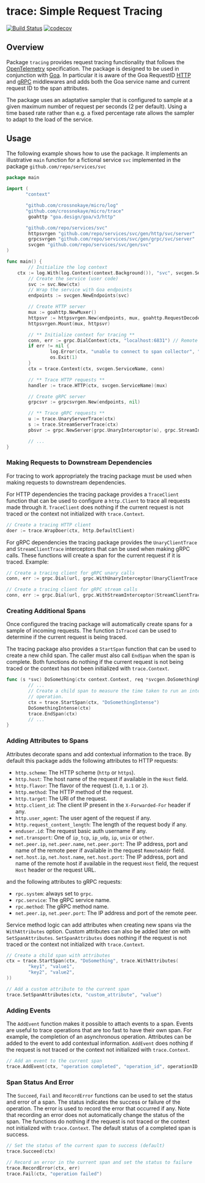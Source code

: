 # trace: Simple Request Tracing

[![Build Status](https://github.com/crossnokaye/micro/workflows/CI/badge.svg?branch=main&event=push)](https://github.com/crossnokaye/micro/actions?query=branch%3Amain+event%3Apush)
[![codecov](https://codecov.io/gh/crossnokaye/micro/branch/main/graph/badge.svg?token=HVP4WT1PS6)](https://codecov.io/gh/crossnokaye/micro)

## Overview

Package `tracing` provides request tracing functionality that follows the
[OpenTelemetry](https://opentelemetry.io/) specification. The package is
designed to be used in conjunction with [Goa](https://goa.design/). In
particular it is aware of the Goa RequestID
[HTTP](https://github.com/goadesign/goa/blob/v3/http/middleware/requestid.go)
and
[gRPC](https://github.com/goadesign/goa/blob/v3/grpc/middleware/requestid.go)
middlewares and adds both the Goa service name and current request ID to the
span attributes.

The package uses an adaptative sampler that is configured to sample at a given
maximum number of request per seconds (2 per default). Using a time based rate
rather than e.g. a fixed percentage rate allows the sampler to adapt to the load
of the service.

## Usage

The following example shows how to use the package. It implements an
illustrative `main` function for a fictional service `svc` implemented in the
package `github.com/repo/services/svc`

```go
package main
        
import (
       "context"

       "github.com/crossnokaye/micro/log"
       "github.com/crossnokaye/micro/trace"
       	goahttp "goa.design/goa/v3/http"

       "github.com/repo/services/svc"
        httpsvrgen "github.com/repo/services/svc/gen/http/svc/server"
       	grpcsvrgen "github.com/repo/services/svc/gen/grpc/svc/server"
       	svcgen "github.com/repo/services/svc/gen/svc"
)       

func main() {
        // Initialize the log context
	ctx := log.With(log.Context(context.Background()), "svc", svcgen.ServiceName)
        // Create the service (user code)
        svc := svc.New(ctx)
        // Wrap the service with Goa endpoints
        endpoints := svcgen.NewEndpoints(svc)

        // Create HTTP server
        mux := goahttp.NewMuxer()
        httpsvr := httpsvrgen.New(endpoints, mux, goahttp.RequestDecoder, goahttp.ResponseEncoder, nil, nil)
        httpsvrgen.Mount(mux, httpsvr)

        // ** Initialize context for tracing **
        conn, err := grpc.DialContext(ctx, "localhost:6831") // Remote span collector address
        if err != nil {
                log.Error(ctx, "unable to connect to span collector", "err", err)
                os.Exit(1)
        }
        ctx = trace.Context(ctx, svcgen.ServiceName, conn)

        // ** Trace HTTP requests **
        handler := trace.HTTP(ctx, svcgen.ServiceName)(mux)

        // Create gRPC server
        grpcsvr := grpcsvrgen.New(endpoints, nil)

        // ** Trace gRPC requests **
        u := trace.UnaryServerTrace(ctx)
        s := trace.StreamServerTrace(ctx)
        pbsvr := grpc.NewServer(grpc.UnaryInterceptor(u), grpc.StreamInterceptor(s))

        // ...
}
```

### Making Requests to Downstream Dependencies

For tracing to work appropriately the tracing package must be used when making
requests to downstream dependencies. 

For HTTP dependencies the tracing package provides a `TraceClient` function that
can be used to configure a `http.Client` to trace all requests made through it.
`TraceClient` does nothing if the current request is not traced or the context
not initialized with `trace.Context`.

```go
// Create a tracing HTTP client
doer := trace.WrapDoer(ctx, http.DefaultClient)
```

For gRPC dependencies the tracing package provides the `UnaryClientTrace` and
`StreamClientTrace` interceptors that can be used when making gRPC calls. These
functions will create a span for the current request if it is traced. Example:

```go
// Create a tracing client for gRPC unary calls
conn, err := grpc.Dial(url, grpc.WithUnaryInterceptor(UnaryClientTrace(ctx)))

// Create a tracing client for gRPC stream calls
conn, err := grpc.Dial(url, grpc.WithStreamInterceptor(StreamClientTrace(ctx)))
```

### Creating Additional Spans

Once configured the tracing package will automatically create spans for a sample
of incoming requests. The function `IsTraced` can be used to determine if the
current request is being traced.

The tracing package also provides a `StartSpan` function that can be used to
create a new child span. The caller must also call `EndSpan` when the span is
complete. Both functions do nothing if the current request is not being traced
or the context has not been initialized with `trace.Context`.

```go
func (s *svc) DoSomething(ctx context.Context, req *svcgen.DoSomethingRequest) (*svcgen.DoSomethingResponse, error) {
        // ...
        // Create a child span to measure the time taken to run an intensive
        // operation.
        ctx = trace.StartSpan(ctx, "DoSomethingIntense")
        DoSomethingIntense(ctx)
        trace.EndSpan(ctx)
        // ...
}
```

### Adding Attributes to Spans

Attributes decorate spans and add contextual information to the trace. By default
this package adds the following attributes to HTTP requests:

* `http.scheme`: The HTTP scheme (`http` or `https`).
* `http.host`: The host name of the request if available in the `Host` field.
* `http.flavor`: The flavor of the request (`1.0`, `1.1` or `2`).
* `http.method`: The HTTP method of the request.
* `http.target`: The URI of the request.
* `http.client_id`: The client IP present in the `X-Forwarded-For` header if any.
* `http.user_agent`: The user agent of the request if any.
* `http.request_content_length`: The length of the request body if any.
* `enduser.id`: The request basic auth username if any.
* `net.transport`: One of `ip_tcp`, `ip_udp`, `ip`, `unix` or `other`.
* `net.peer.ip`, `net.peer.name`, `net.peer.port`: The IP address, port and name 
  of the remote peer if available in the request `RemoteAddr` field.
* `net.host.ip`, `net.host.name`, `net.host.port`: The IP address, port and name
  of the remote host if available in the request `Host` field, the request `Host`
  header or the request URL.

and the following attributes to gRPC requests:

* `rpc.system`: always set to `grpc`.
* `rpc.service`: The gRPC service name.
* `rpc.method`: The gRPC method name.
* `net.peer.ip`, `net.peer.port`: The IP address and port of the remote peer.

Service method logic can add attributes when creating new spans via the
`WithAttributes` option. Custom attributes can also be added later on with
`SetSpanAttributes`.  `SetSpanAttributes` does nothing if the request is not
traced or the context not initialized with `trace.Context`.

```go
// Create a child span with attributes
ctx = trace.StartSpan(ctx, "DoSomething", trace.WithAttributes(
        "key1", "value1",
        "key2", "value2",
))

// Add a custom attribute to the current span
trace.SetSpanAttributes(ctx, "custom_attribute", "value")
```

### Adding Events

The `AddEvent` function makes it possible to attach events to a span. Events are
useful to trace operations that are too fast to have their own span. For
example, the completion of an asynchronous operation. Attributes can be added to
the event to add contextual information. `AddEvent` does nothing if the request
is not traced or the context not initialized with `trace.Context`.

```go
// Add an event to the current span
trace.AddEvent(ctx, "operation completed", "operation_id", operationID, "status", status) 
```

### Span Status And Error

The `Succeed`, `Fail` and `RecordError` functions can be used to set the status
and error of a span. The status indicates the success or failure of the
operation.  The error is used to record the error that occurred if any.  Note
that recording an error does not automatically change the status of the span.
The functions do nothing if the request is not traced or the context not
initialized with `trace.Context`. The default status of a completed span is
success.

```go
// Set the status of the current span to success (default)
trace.Succeed(ctx)

// Record an error in the current span and set the status to failure
trace.RecordError(ctx, err)
trace.Fail(ctx, "operation failed")
```

